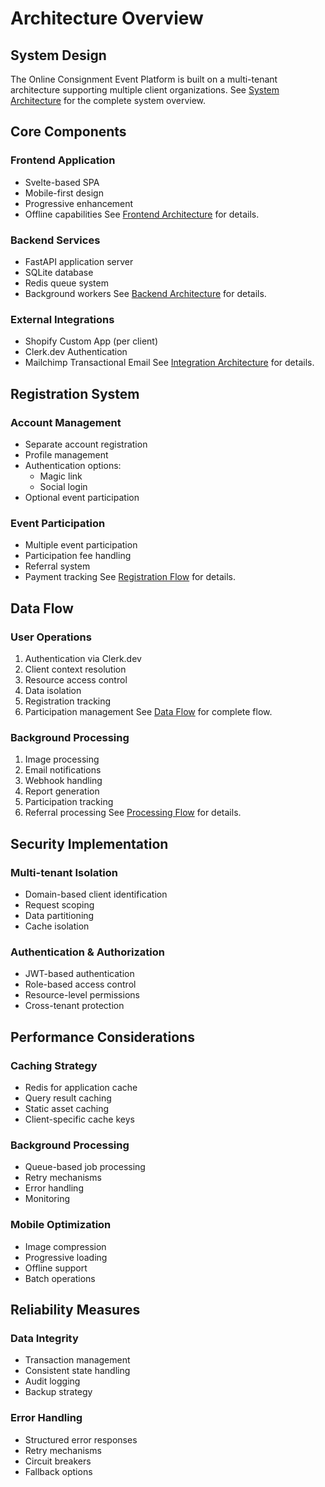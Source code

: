 # Architecture Overview

## System Design
The Online Consignment Event Platform is built on a multi-tenant architecture supporting multiple client organizations. See [System Architecture](/docs/diagrams/architecture/system-architecture.mmd) for the complete system overview.

## Core Components

### Frontend Application
- Svelte-based SPA
- Mobile-first design
- Progressive enhancement
- Offline capabilities
See [Frontend Architecture](/docs/diagrams/architecture/frontend-architecture.mmd) for details.

### Backend Services
- FastAPI application server
- SQLite database
- Redis queue system
- Background workers
See [Backend Architecture](/docs/diagrams/architecture/backend-architecture.mmd) for details.

### External Integrations
- Shopify Custom App (per client)
- Clerk.dev Authentication
- Mailchimp Transactional Email
See [Integration Architecture](/docs/diagrams/architecture/integration-architecture.mmd) for details.

## Registration System

### Account Management
- Separate account registration
- Profile management
- Authentication options:
  * Magic link
  * Social login
- Optional event participation

### Event Participation
- Multiple event participation
- Participation fee handling
- Referral system
- Payment tracking
See [Registration Flow](/docs/diagrams/registration-flow.mmd) for details.

## Data Flow

### User Operations
1. Authentication via Clerk.dev
2. Client context resolution
3. Resource access control
4. Data isolation
5. Registration tracking
6. Participation management
See [Data Flow](/docs/diagrams/flows/data-flow.mmd) for complete flow.

### Background Processing
1. Image processing
2. Email notifications
3. Webhook handling
4. Report generation
5. Participation tracking
6. Referral processing
See [Processing Flow](/docs/diagrams/flows/processing-flow.mmd) for details.

## Security Implementation

### Multi-tenant Isolation
- Domain-based client identification
- Request scoping
- Data partitioning
- Cache isolation

### Authentication & Authorization
- JWT-based authentication
- Role-based access control
- Resource-level permissions
- Cross-tenant protection

## Performance Considerations

### Caching Strategy
- Redis for application cache
- Query result caching
- Static asset caching
- Client-specific cache keys

### Background Processing
- Queue-based job processing
- Retry mechanisms
- Error handling
- Monitoring

### Mobile Optimization
- Image compression
- Progressive loading
- Offline support
- Batch operations

## Reliability Measures

### Data Integrity
- Transaction management
- Consistent state handling
- Audit logging
- Backup strategy

### Error Handling
- Structured error responses
- Retry mechanisms
- Circuit breakers
- Fallback options
